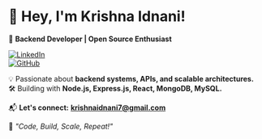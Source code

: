 # 👋 Hey, I'm Krishna Idnani!  
🚀 **Backend Developer | Open Source Enthusiast**  

[![LinkedIn](https://img.shields.io/badge/LinkedIn-Krishna_Idnani-blue?style=flat&logo=linkedin)](https://www.linkedin.com/in/krishna-idnani-19a76a25b/)  
[![GitHub](https://img.shields.io/badge/GitHub-Krishnaidnani-black?style=flat&logo=github)](https://github.com/Krishnaidnani)  

💡 Passionate about **backend systems, APIs, and scalable architectures.**  
🛠️ Building with **Node.js, Express.js, React, MongoDB, MySQL.**  

📬 **Let's connect:** **krishnaidnani7@gmail.com**  

🚀 *"Code, Build, Scale, Repeat!"*
